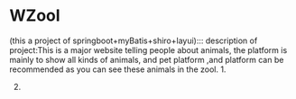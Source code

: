 # WZool
(this a project of springboot+myBatis+shiro+layui):::
description of project:This is a major website telling people about animals, the platform is mainly to show all kinds of animals, and pet platform ,and  platform  can be recommended as you can see these animals in the zool.
1.

2.

